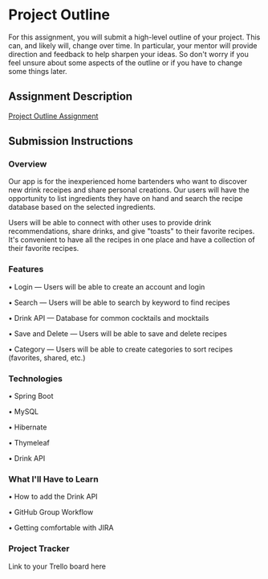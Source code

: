 # Project Outline
For this assignment, you will submit a high-level outline of your project. This can, and likely will, change over time. In particular, your mentor will provide direction and feedback to help sharpen your ideas. So don't worry if you feel unsure about some aspects of the outline or if you have to change some things later.

## Assignment Description
[Project Outline Assignment](https://education.launchcode.org/liftoff/modules/assignments/project-outline)

## Submission Instructions

### Overview
Our app is for the inexperienced home bartenders who want to discover new drink receipes and share personal creations. Our users will have the opportunity to list ingredients they have on hand and search the recipe database based on the selected ingredients.

Users will be able to connect with other uses to provide drink recommendations, share drinks, and give "toasts" to their favorite recipes. It's convenient to have all the recipes in one place and have a collection of their favorite recipes.

### Features
• Login — Users will be able to create an account and login

• Search — Users will be able to search by keyword to find recipes

• Drink API — Database for common cocktails and mocktails

• Save and Delete — Users will be able to save and delete recipes

• Category — Users will be able to create categories to sort recipes (favorites, shared, etc.)

### Technologies
• Spring Boot

• MySQL

• Hibernate

• Thymeleaf

• Drink API

### What I'll Have to Learn
• How to add the Drink API

• GitHub Group Workflow

• Getting comfortable with JIRA

### Project Tracker
Link to your Trello board here
